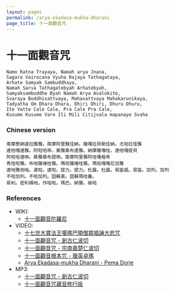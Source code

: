 ```yaml
---
layout: pages
permalink: /arya-ekadasa-mukha-dharani
page_title: 十一面觀音咒
---
```


# 十一面觀音咒

```
Namo Ratna Trayaya, Namah arya Jnana,
Sagara Vairocana Vyuha Rajaya Tathagataya,
Arhate Samyak Sambuddhaya,
Namah Sarva Tathagatebyah Arhatebyah,
Samyaksambuddhe Byah Namah Arya Avalokite,
Svaraya Boddhisattvaya, Mahasattvaya Mahakarunikaya,
Tadyatha Om Dhara Dhara, Dhiri Dhiri, Dhuru Dhuru,
Ite Vatte Cale Cale, Pra Cale Pra Cale,
Kusume Kusume Vare Ili Mili Citijvala mapanaye Svaha
```

### Chinese version

```
南摩惹納達拉雅雅。南摩阿里雅佳納。薩嘎拉貝勒佳納。尤哈拉佳雅
達他嘎達雅。阿啦哈帝。桑雅桑布達雅。納摩薩嚕哇。達他嘎提貝
阿啦哈達唄。桑雅桑布提唄。南摩阿里雅阿哇嚕格帝
秀哇啦雅。布地薩埵哇雅。瑪哈薩埵哇雅。瑪哈嘎嚕尼加雅
達地雅他嗡。達啦。達啦。提力。提力。杜露。杜露。易笛威。易笛。加列。加列
不啦加列。不啦加列。固蘇美。固蘇瑪哇壘。
易利。密利積地。作哈啦。瑪巴。納雅。梭哈
```

### References

- WIKI:
  - [十一面觀音陀羅尼](https://zh.wikipedia.org/wiki/十一面觀音陀羅尼)
- VIDEO:
  - [十七世大寶法王噶瑪巴領僧眾唱誦大悲咒](https://www.youtube.com/watch?v=d8R3psUzsc4)
  - [十一面觀音咒 - 創古仁波切](https://www.youtube.com/watch?v=jhu0OjGRvhs)
  - [十一面觀音咒 - 宗南嘉楚仁波切](https://www.youtube.com/watch?v=pjeJj6Abur0)
  - [十一面觀音根本咒 - 瓊英卓瑪](https://www.youtube.com/watch?v=kX0PM0yCY-4)
  - [Arya Ekadasa-mukha Dharani - Pema Dorje](https://www.youtube.com/watch?v=068pVhe_A3s)
- MP3:
  - [十一面觀音咒 - 創古仁波切](http://download.buda.idv.tw/music/DBZFY16.mp3)
  - [十一面觀音咒藏音修行版](http://download.buda.idv.tw/music/DBZFY04.mp3)
